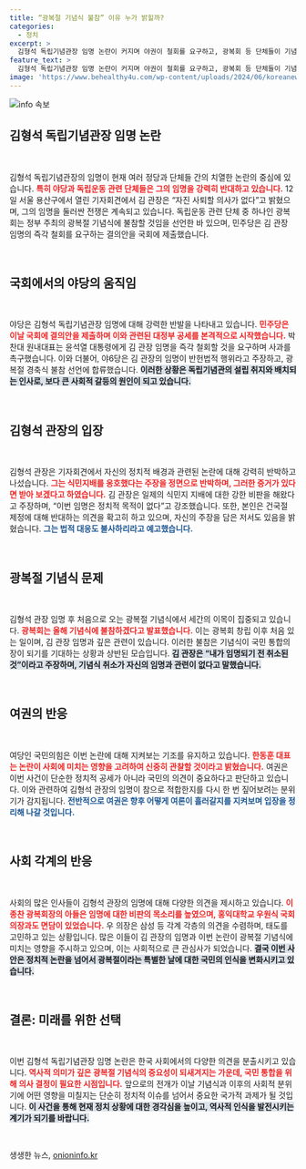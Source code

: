 ```yaml
---
title: “광복절 기념식 불참” 이유 누가 밝힐까?
categories:
  - 정치
excerpt: >
  김형석 독립기념관장 임명 논란이 커지며 야권이 철회를 요구하고, 광복회 등 단체들이 기념식 불참을 선언했다. 김 관장은 마녀사냥이라며 반박하면서도, 이번 사안이 국민 분열의 상징이 될까 우려된다.
feature_text: >
  김형석 독립기념관장 임명 논란이 커지며 야권이 철회를 요구하고, 광복회 등 단체들이 기념식 불참을 선언했다. 김 관장은 마녀사냥이라며 반박하면서도, 이번 사안이 국민 분열의 상징이 될까 우려된다.
image: 'https://www.behealthy4u.com/wp-content/uploads/2024/06/koreanews.jpg'
---
```


<p><img src="https://www.behealthy4u.com/wp-content/uploads/2024/06/koreanews.jpg" alt="info 속보" /></p>

<h2 data-ke-size="size26">김형석 독립기념관장 임명 논란</h2>

<p data-ke-size="size16">&nbsp;</p>

<p>김형석 독립기념관장의 임명이 현재 여러 정당과 단체들 간의 치열한 논란의 중심에 있습니다. <b><span style="color: #ee2323;">특히 야당과 독립운동 관련 단체들은 그의 임명을 강력히 반대하고 있습니다.</span></b> 12일 서울 용산구에서 열린 기자회견에서 김 관장은 “자진 사퇴할 의사가 없다”고 밝혔으며, 그의 임명을 둘러싼 전쟁은 계속되고 있습니다. 독립운동 관련 단체 중 하나인 광복회는 정부 주최의 광복절 기념식에 불참할 것임을 선언한 바 있으며, 민주당은 김 관장 임명의 즉각 철회를 요구하는 결의안을 국회에 제출했습니다. </p>

<p data-ke-size="size16">&nbsp;</p>

<h2 data-ke-size="size26">국회에서의 야당의 움직임</h2>

<p data-ke-size="size16">&nbsp;</p>

<p>야당은 김형석 독립기념관장 임명에 대해 강력한 반발을 나타내고 있습니다. <b><span style="color: #ee2323;">민주당은 이날 국회에 결의안을 제출하며 이와 관련된 대정부 공세를 본격적으로 시작했습니다.</span></b> 박찬대 원내대표는 윤석열 대통령에게 김 관장 임명을 즉각 철회할 것을 요구하며 사과를 촉구했습니다. 이와 더불어, 야6당은 김 관장의 임명이 반헌법적 행위라고 주장하고, 광복절 경축식 불참 선언에 합류했습니다. <b><span style="background-color: #21538527;">이러한 상황은 독립기념관의 설립 취지와 배치되는 인사로, 보다 큰 사회적 갈등의 원인이 되고 있습니다.</span></b></p>

<p data-ke-size="size16">&nbsp;</p>

<h2 data-ke-size="size26">김형석 관장의 입장</h2>

<p data-ke-size="size16">&nbsp;</p>

<p>김형석 관장은 기자회견에서 자신의 정치적 배경과 관련된 논란에 대해 강력히 반박하고 나섰습니다. <b><span style="color: #ee2323;">그는 식민지배를 옹호했다는 주장을 정면으로 반박하며, 그러한 증거가 있다면 받아 보겠다고 하였습니다.</span></b> 김 관장은 일제의 식민지 지배에 대한 강한 비판을 해왔다고 주장하며, “이번 임명은 정치적 목적이 없다”고 강조했습니다. 또한, 본인은 건국절 제정에 대해 반대하는 의견을 확고히 하고 있으며, 자신의 주장을 담은 저서도 있음을 밝혔습니다. <b><span style="color: #1a5490;">그는 법적 대응도 불사하리라고 예고했습니다.</span></b></p>

<p data-ke-size="size16">&nbsp;</p>

<h2 data-ke-size="size26">광복절 기념식 문제</h2>

<p data-ke-size="size16">&nbsp;</p>

<p>김형석 관장 임명 후 처음으로 오는 광복절 기념식에서 세간의 이목이 집중되고 있습니다. <b><span style="color: #ee2323;">광복회는 올해 기념식에 불참하겠다고 발표했습니다.</span></b> 이는 광복회 창립 이후 처음 있는 일이며, 김 관장 임명과 깊은 관련이 있습니다. 이러한 불참은 기념식이 국민 통합의 장이 되기를 기대하는 상황과 상반된 모습입니다. <b><span style="background-color: #21538527;">김 관장은 “내가 임명되기 전 취소된 것”이라고 주장하며, 기념식 취소가 자신의 임명과 관련이 없다고 말했습니다.</span></b> </p>

<p data-ke-size="size16">&nbsp;</p>

<h2 data-ke-size="size26">여권의 반응</h2>

<p data-ke-size="size16">&nbsp;</p>

<p>여당인 국민의힘은 이번 논란에 대해 지켜보는 기조를 유지하고 있습니다. <b><span style="color: #ee2323;">한동훈 대표는 논란이 사회에 미치는 영향을 고려하여 신중히 관찰할 것이라고 밝혔습니다.</span></b> 여권은 이번 사건이 단순한 정치적 공세가 아니라 국민의 의견이 중요하다고 판단하고 있습니다. 이와 관련하여 김형석 관장의 임명이 참으로 적합한지를 다시 한 번 짚어보려는 분위기가 감지됩니다. <b><span style="color: #1a5490;">전반적으로 여권은 향후 어떻게 여론이 흘러갈지를 지켜보며 입장을 정리해 나갈 것입니다.</span></b></p>

<p data-ke-size="size16">&nbsp;</p>

<h2 data-ke-size="size26">사회 각계의 반응</h2>

<p data-ke-size="size16">&nbsp;</p>

<p>사회의 많은 인사들이 김형석 관장의 임명에 대해 다양한 의견을 제시하고 있습니다. <b><span style="color: #ee2323;">이종찬 광복회장의 아들은 임명에 대한 비판의 목소리를 높였으며, 홍익대학교 우원식 국회의장과도 면담이 있었습니다.</span></b> 우 의장은 삼성 등 각계 각층의 의견을 수렴하며, 태도를 고민하고 있는 상황입니다. 많은 이들이 김 관장의 임명과 이번 논란이 광복절 기념식에 미치는 영향을 주시하고 있으며, 이는 사회적으로 큰 관심사가 되었습니다. <b><span style="background-color: #21538527;">결국 이번 사안은 정치적 논란을 넘어서 광복절이라는 특별한 날에 대한 국민의 인식을 변화시키고 있습니다.</span></b></p>

<p data-ke-size="size16">&nbsp;</p>

<h2 data-ke-size="size26">결론: 미래를 위한 선택</h2>

<p data-ke-size="size16">&nbsp;</p>

<p>이번 김형석 독립기념관장 임명 논란은 한국 사회에서의 다양한 의견을 분출시키고 있습니다. <b><span style="color: #ee2323;">역사적 의미가 깊은 광복절 기념식의 중요성이 되새겨지는 가운데, 국민 통합을 위해 의사 결정이 필요한 시점입니다.</span></b> 앞으로의 전개가 이날 기념식과 이후의 사회적 분위기에 어떤 영향을 미칠지는 단순히 정치적 이슈를 넘어서 중요한 국가적 과제가 될 것입니다. <b><span style="background-color: #21538527;">이 사건을 통해 현재 정치 상황에 대한 경각심을 높이고, 역사적 인식을 발전시키는 계기가 되기를 바랍니다.</span></b></p>

<p data-ke-size="size16">&nbsp;</p>
생생한 뉴스, <a href="https://onioninfo.kr" rel="dofollow">onioninfo.kr</a>


